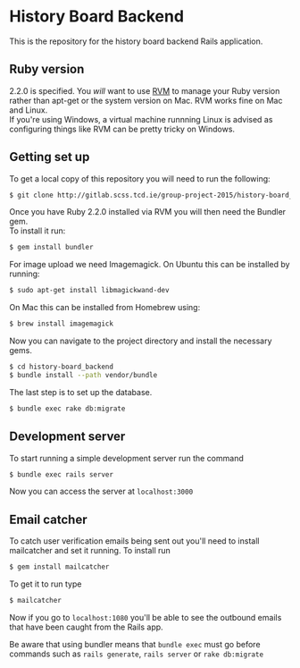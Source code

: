 # History Board Backend

This is the repository for the history board backend Rails application.

## Ruby version

2.2.0 is specified. You *will* want to use [RVM](http:/rvm.io "RVM") to manage your Ruby version rather than apt-get or the system version on Mac. RVM works fine on Mac and Linux.  
If you're using Windows, a virtual machine runnning Linux is advised as configuring things like RVM can be pretty tricky on Windows.

## Getting set up

To get a local copy of this repository you will need to run the following:
```bash
$ git clone http://gitlab.scss.tcd.ie/group-project-2015/history-board_backend.git
```
Once you have Ruby 2.2.0 installed via RVM you will then need the Bundler gem.  
To install it run:
```bash
$ gem install bundler
```
For image upload we need Imagemagick. On Ubuntu this can be installed by running:
```bash
$ sudo apt-get install libmagickwand-dev
```
On Mac this can be installed from Homebrew using:
```bash
$ brew install imagemagick
```
Now you can navigate to the project directory and install the necessary gems.
```bash
$ cd history-board_backend
$ bundle install --path vendor/bundle
```
The last step is to set up the database.
```bash
$ bundle exec rake db:migrate
```

## Development server

To start running a simple development server run the command
```bash
$ bundle exec rails server
```  
Now you can access the server at `localhost:3000`

## Email catcher
To catch user verification emails being sent out you'll need to install mailcatcher and set it running.
To install run
```bash
$ gem install mailcatcher
```
To get it to run type
```bash
$ mailcatcher
```
Now if you go to `localhost:1080` you'll be able to see the outbound emails that have been caught from the Rails app.

Be aware that using bundler means that `bundle exec` must go before commands such as `rails generate`, `rails server` or `rake db:migrate`
